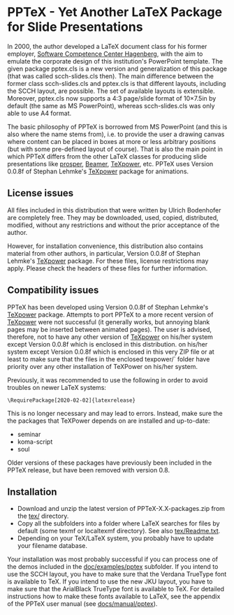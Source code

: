 # PPTeX - Yet Another LaTeX Package for Slide Presentations

In 2000, the author developed a LaTeX document class for his former employer,
[Software Competence Center Hagenberg](http://www.scch.at/), with the aim to emulate the corporate
design of this institution's PowerPoint template. The given package pptex.cls is a new version
and generalization of this package (that was called scch-slides.cls then). The main difference
between the former class scch-slides.cls and pptex.cls is that different layouts, including
the SCCH layout, are possible. The set of available layouts is extensible. Moreover, pptex.cls
now supports a 4:3 page/slide format of 10×7.5in by default (the same as MS PowerPoint),
whereas scch-slides.cls was only able to use A4 format.

The basic philosophy of PPTeX is borrowed from MS PowerPoint (and this is also where the name
stems from), i.e. to provide the user a drawing canvas where content can be placed in boxes
at more or less arbitrary positions (but with some pre-defined layout of course). That is also
the main point in which PPTeX differs from the other LaTeX classes for producing slide presentations
like [prosper](http://prosper.sourceforge.net/), [Beamer](https://github.com/josephwright/beamer),
[TeXpower](http://texpower.sourceforge.net/), etc. PPTeX uses Version 0.0.8f of Stephan Lehmke's
[TeXpower](http://texpower.sourceforge.net/) package for animations.

## License issues

All files included in this distribution that were written by Ulrich
Bodenhofer are completely free. They may be downloaded, used, copied,
distributed, modified, without any restrictions and without the prior
acceptance of the author.

However, for installation convenience, this distribution also contains material from other
authors, in particular, Version 0.0.8f of Stephan Lehmke's
[TeXpower](http://texpower.sourceforge.net/) package. For these files, license restrictions
may apply. Please check the headers of these files for further information.

## Compatibility issues

PPTeX has been developed using Version 0.0.8f of Stephan Lehmke's
[TeXpower](http://texpower.sourceforge.net/) package. Attempts to port PPTeX to a more recent
version of [TeXpower](http://texpower.sourceforge.net/) were not successful  (it generally works, but annoying
blank pages may be inserted between animated pages). The user is advised,
therefore, not to have any other version of [TeXpower](http://texpower.sourceforge.net/)
on his/her system except Version 0.0.8f which is enclosed in this distribution. on his/her system except
Version 0.0.8f which is enclosed in this very ZIP file or at least
to make sure that the files in the enclosed texpower/` folder have priority
over any other installation of TeXPower on his/her system.

Previously, it was recommended to use the following in order to avoid
troubles on newer LaTeX systems:
```
\RequirePackage[2020-02-02]{latexrelease}
```
This is no longer necessary and may lead to errors. Instead, make sure
the the packages that TeXPower depends on are installed and up-to-date:

* seminar
* koma-script
* soul

Older versions of these packages have previously been included in the
PPTeX release, but have been removed with version 0.8.


## Installation

* Download and unzip the latest version of PPTeX-X.X-packages.zip from the
  [tex/](https://github.com/UBod/pptex/tree/master/tex) directory.
* Copy all the subfolders into a folder where LaTeX searches for files by default (some texmf or
  localtexmf directory). See also [tex/Readme.txt](https://github.com/UBod/pptex/blob/master/tex/Readme.txt).
* Depending on your TeX/LaTeX system, you probably have to update your filename database.

Your installation was most probably successful if you can process one of the demos included
in the [doc/examples/pptex](https://github.com/UBod/pptex/tree/master/doc/examples/pptex)
subfolder. If you intend to use the SCCH layout, you have to make sure
that the Verdana TrueType font is available to TeX. If you intend to use the new JKU layout, you
have to make sure that the ArialBlack TrueType font is available to TeX. For detailed instructions
how to make these fonts available to LaTeX, see the appendix of the PPTeX user manual (see
[docs/manual/pptex](https://github.com/UBod/pptex/tree/master/doc/manual/pptex)).
